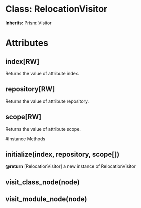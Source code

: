 # Class: RelocationVisitor
**Inherits:** Prism::Visitor
    



# Attributes
## index[RW] [](#attribute-i-index)
Returns the value of attribute index.

## repository[RW] [](#attribute-i-repository)
Returns the value of attribute repository.

## scope[RW] [](#attribute-i-scope)
Returns the value of attribute scope.


#Instance Methods
## initialize(index, repository, scope[]) [](#method-i-initialize)

**@return** [RelocationVisitor] a new instance of RelocationVisitor

## visit_class_node(node) [](#method-i-visit_class_node)

## visit_module_node(node) [](#method-i-visit_module_node)

